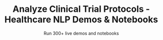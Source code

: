 ---
layout: demopagenew
title: Analyze Clinical Trial Protocols - Healthcare NLP Demos & Notebooks
seotitle: 'Healthcare NLP: Analyze Clinical Trial Protocols - John Snow Labs'
subtitle: Run 300+ live demos and notebooks
full_width: true
permalink: /analyze_clinical_trial_protocols
key: demo
nav_key: demo
article_header:
  type: demo
license: false
mode: immersivebg
show_edit_on_github: false
show_date: false
data:
  sections:  
    - secheader: yes
      secheader:
        - subtitle: Analyze Clinical Trial Protocols - Live Demos & Notebooks
          activemenu: analyze_clinical_trial_protocols
      source: yes
      source:         
        - title: Recognize Concepts in Drug Development Trials
          id: recognize_concepts_in_drug_development_trials
          image: 
              src: /assets/images/Recognize_concepts_in_drug_development_trials.svg
          excerpt: This demo shows how to extract concepts related to drug development including Trial Groups, End Points and Hazard Ratio.
          actions:
          - text: Live Demo
            type: normal
            url: https://demo.johnsnowlabs.com/healthcare/NER_DRUGS_DEVELOPMENT_TRIALS/
          - text: Colab
            type: blue_btn
            url: https://colab.research.google.com/github/JohnSnowLabs/spark-nlp-workshop/blob/master/tutorials/streamlit_notebooks/healthcare/NER_DRUGS_DEVELOPMENT_TRIALS.ipynb
        - title: Classify Randomized Clinical Trial (RCT) 
          id: classify_randomized_clinical_trial_rct   
          image: 
              src: /assets/images/Classify_Randomized_Clinical_Trial_RCT.svg
          excerpt: This demo shows a classifier that can classify whether an article is a randomized clinical trial (RCT) or not, as well as a classifier that can divide it into sections in abstracts of scientific articles on randomized clinical trials (RCT).
          actions:
          - text: Live Demo
            type: normal
            url: https://demo.johnsnowlabs.com/healthcare/CLASSIFICATION_RCT/
          - text: Colab
            type: blue_btn
            url: https://colab.research.google.com/github/JohnSnowLabs/spark-nlp-workshop/blob/master/tutorials/streamlit_notebooks/healthcare/CLASSIFICATION_RCT.ipynb
        - title: Detect Covid-related clinical terminology 
          id: detect_covid_related_clinical_terminology
          image: 
              src: /assets/images/Detect_Covid-related_clinical_terminology.svg
          excerpt: This demo shows how Covid-related clinical terminology can be detected using a Spark NLP Healthcare NER model.
          actions:
          - text: Live Demo
            type: normal
            url: https://demo.johnsnowlabs.com/healthcare/NER_COVID/
          - text: Colab
            type: blue_btn
            url: https://colab.research.google.com/github/JohnSnowLabs/spark-nlp-workshop/blob/master/tutorials/streamlit_notebooks/healthcare/NER_COVID.ipynb
        - title: Extract Entities in Clinical Trial Abstracts  
          id: extract_entities_clinical_trial_abstracts     
          image: 
              src: /assets/images/ExtractEntitiesClinicalTrialAbstracts.svg
          excerpt: This model extracts to trial design, diseases, drugs, population, statistics, publication etc. relevant entities from clinical trial abstracts.
          actions:
          - text: Live Demo
            type: normal
            url: https://demo.johnsnowlabs.com/healthcare/NER_CLINICAL_TRIALS_ABSTRACT/
          - text: Colab
            type: blue_btn
            url: https://colab.research.google.com/github/JohnSnowLabs/spark-nlp-workshop/blob/master/tutorials/streamlit_notebooks/healthcare/NER_CLINICAL_TRIALS_ABSTRACT.ipynb
---